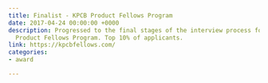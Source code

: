 ```yaml
---
title: Finalist - KPCB Product Fellows Program
date: 2017-04-24 00:00:00 +0000
description: Progressed to the final stages of the interview process for the KPCB
  Product Fellows Program. Top 10% of applicants.
link: https://kpcbfellows.com/
categories:
- award

---
```

